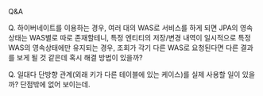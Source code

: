 Q&A



Q. 하이버네이트를 이용하는 경우, 여러 대의 WAS로 서비스를 하게 되면 JPA의 영속상태는 WAS별로 따로 존재할테니, 특정 엔티티의 저장/변경 내역이 일시적으로 특정 WAS의 영속상태에만 유지되는 경우, 조회가 각기 다른 WAS로 요청된다면 다른 결과를 보게 될 것 같은데 혹시 해결 방법이 있을까?



Q. 일대다 단방향 관계(외래 키가 다른 테이블에 있는 케이스)를 실제 사용할 일이 있을까? 단점밖에 없어 보이는데.



